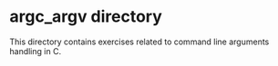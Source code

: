 # argc_argv directory

This directory contains exercises related to command line arguments handling in C.

